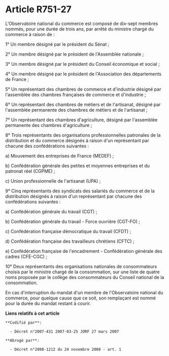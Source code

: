 # Article R751-27

L'Observatoire national du commerce est composé de dix-sept membres nommés, pour une durée de trois ans, par arrêté du
ministre chargé du commerce à raison de :

1° Un membre désigné par le président du Sénat ;

2° Un membre désigné par le président de l'Assemblée nationale ;

3° Un membre désigné par le président du Conseil économique et social ;

4° Un membre désigné par le président de l'Association des départements de France ;

5° Un représentant des chambres de commerce et d'industrie désigné par l'assemblée des chambres françaises de commerce et
d'industrie ;

6° Un représentant des chambres de métiers et de l'artisanat, désigné par l'assemblée permanente des chambres de métiers et
de l'artisanat ;

7° Un représentant des chambres d'agriculture, désigné par l'assemblée permanente des chambres d'agriculture ;

8° Trois représentants des organisations professionnelles patronales de la distribution et du commerce désignés à raison d'un
représentant par chacune des confédérations suivantes :

a) Mouvement des entreprises de France (MEDEF) ;

b) Confédération générale des petites et moyennes entreprises et du patronat réel (CGPME) ;

c) Union professionnelle de l'artisanat (UPA) ;

9° Cinq représentants des syndicats des salariés du commerce et de la distribution désignés à raison d'un représentant par
chacune des confédérations suivantes :

a) Confédération générale du travail (CGT) ;

b) Confédération générale du travail - Force ouvrière (CGT-FO) ;

c) Confédération française démocratique du travail (CFDT) ;

d) Confédération française des travailleurs chrétiens (CFTC) ;

e) Confédération française de l'encadrement - Confédération générale des cadres (CFE-CGC) ;

10° Deux représentants des organisations nationales de consommateurs choisis par le ministre chargé de la consommation, sur
une liste de quatre noms proposée par le collège des consommateurs du Conseil national de la consommation.

En cas d'interruption du mandat d'un membre de l'Observatoire national du commerce, pour quelque cause que ce soit, son
remplaçant est nommé pour la durée du mandat restant à courir.

**Liens relatifs à cet article**

	**Codifié par**:

	  - Décret n°2007-431 2007-03-25 JORF 27 mars 2007

	**Abrogé par**:

	  - Décret n°2008-1212 du 24 novembre 2008 - art. 1
